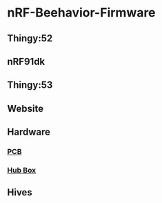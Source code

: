 # nRF-Beehavior-Firmware
## Thingy:52
## nRF91dk
## Thingy:53
## Website
## Hardware
### [PCB](hardware/PCB_Hardware/README.md)
### [Hub Box](hardware\hub_housing\README.md)
## Hives

